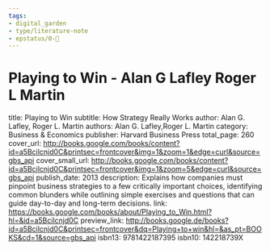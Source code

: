 ```yaml
---
tags: 
- digital_garden
- type/literature-note
- epstatus/0-🌰
---
```

# Playing to Win - Alan G Lafley Roger L Martin

title: Playing to Win
subtitle: How Strategy Really Works
author: Alan G. Lafley, Roger L. Martin
authors: Alan G. Lafley,Roger L. Martin
category: Business & Economics
publisher: Harvard Business Press
total_page: 260
cover_url: http://books.google.com/books/content?id=a5Bcilcnjd0C&printsec=frontcover&img=1&zoom=1&edge=curl&source=gbs_api
cover_small_url: http://books.google.com/books/content?id=a5Bcilcnjd0C&printsec=frontcover&img=1&zoom=5&edge=curl&source=gbs_api
publish_date: 2013
description: Explains how companies must pinpoint business strategies to a few critically important choices, identifying common blunders while outlining simple exercises and questions that can guide day-to-day and long-term decisions.
link: https://books.google.com/books/about/Playing_to_Win.html?hl=&id=a5Bcilcnjd0C
preview_link: http://books.google.de/books?id=a5Bcilcnjd0C&printsec=frontcover&dq=Playing+to+win&hl=&as_pt=BOOKS&cd=1&source=gbs_api
isbn13: 9781422187395
isbn10: 142218739X

